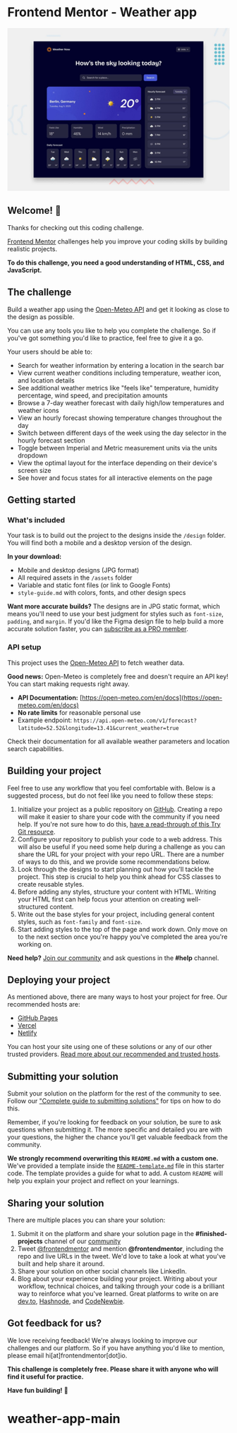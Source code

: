 # Frontend Mentor - Weather app

![Design preview for the Weather app coding challenge](./preview.jpg)

## Welcome! 👋

Thanks for checking out this coding challenge.

[Frontend Mentor](https://www.frontendmentor.io) challenges help you improve your coding skills by building realistic projects.

**To do this challenge, you need a good understanding of HTML, CSS, and JavaScript.**

## The challenge

Build a weather app using the [Open-Meteo API](https://open-meteo.com/) and get it looking as close to the design as possible.

You can use any tools you like to help you complete the challenge. So if you've got something you'd like to practice, feel free to give it a go.

Your users should be able to:

- Search for weather information by entering a location in the search bar
- View current weather conditions including temperature, weather icon, and location details
- See additional weather metrics like "feels like" temperature, humidity percentage, wind speed, and precipitation amounts
- Browse a 7-day weather forecast with daily high/low temperatures and weather icons
- View an hourly forecast showing temperature changes throughout the day
- Switch between different days of the week using the day selector in the hourly forecast section
- Toggle between Imperial and Metric measurement units via the units dropdown
- View the optimal layout for the interface depending on their device's screen size
- See hover and focus states for all interactive elements on the page

## Getting started

### What's included

Your task is to build out the project to the designs inside the `/design` folder. You will find both a mobile and a desktop version of the design.

**In your download:**
- Mobile and desktop designs (JPG format)
- All required assets in the `/assets` folder
- Variable and static font files (or link to Google Fonts)
- `style-guide.md` with colors, fonts, and other design specs

**Want more accurate builds?** The designs are in JPG static format, which means you'll need to use your best judgment for styles such as `font-size`, `padding`, and `margin`. If you'd like the Figma design file to help build a more accurate solution faster, you can [subscribe as a PRO member](https://www.frontendmentor.io/pro).

### API setup

This project uses the [Open-Meteo API](https://open-meteo.com/) to fetch weather data.

**Good news:** Open-Meteo is completely free and doesn't require an API key! You can start making requests right away.

- **API Documentation:** [https://open-meteo.com/en/docs](https://open-meteo.com/en/docs)
- **No rate limits** for reasonable personal use
- Example endpoint: `https://api.open-meteo.com/v1/forecast?latitude=52.52&longitude=13.41&current_weather=true`

Check their documentation for all available weather parameters and location search capabilities.

## Building your project

Feel free to use any workflow that you feel comfortable with. Below is a suggested process, but do not feel like you need to follow these steps:

1. Initialize your project as a public repository on [GitHub](https://github.com/). Creating a repo will make it easier to share your code with the community if you need help. If you're not sure how to do this, [have a read-through of this Try Git resource](https://try.github.io/).
2. Configure your repository to publish your code to a web address. This will also be useful if you need some help during a challenge as you can share the URL for your project with your repo URL. There are a number of ways to do this, and we provide some recommendations below.
3. Look through the designs to start planning out how you'll tackle the project. This step is crucial to help you think ahead for CSS classes to create reusable styles.
4. Before adding any styles, structure your content with HTML. Writing your HTML first can help focus your attention on creating well-structured content.
5. Write out the base styles for your project, including general content styles, such as `font-family` and `font-size`.
6. Start adding styles to the top of the page and work down. Only move on to the next section once you're happy you've completed the area you're working on.

**Need help?** [Join our community](https://www.frontendmentor.io/community) and ask questions in the **#help** channel.

## Deploying your project

As mentioned above, there are many ways to host your project for free. Our recommended hosts are:

- [GitHub Pages](https://pages.github.com/)
- [Vercel](https://vercel.com/)
- [Netlify](https://www.netlify.com/)

You can host your site using one of these solutions or any of our other trusted providers. [Read more about our recommended and trusted hosts](https://medium.com/frontend-mentor/frontend-mentor-trusted-hosting-providers-bf000dfebe).

## Submitting your solution

Submit your solution on the platform for the rest of the community to see. Follow our ["Complete guide to submitting solutions"](https://medium.com/frontend-mentor/a-complete-guide-to-submitting-solutions-on-frontend-mentor-ac6384162248) for tips on how to do this.

Remember, if you're looking for feedback on your solution, be sure to ask questions when submitting it. The more specific and detailed you are with your questions, the higher the chance you'll get valuable feedback from the community.

**We strongly recommend overwriting this `README.md` with a custom one.** We've provided a template inside the [`README-template.md`](./README-template.md) file in this starter code. The template provides a guide for what to add. A custom `README` will help you explain your project and reflect on your learnings.

## Sharing your solution

There are multiple places you can share your solution:

1. Submit it on the platform and share your solution page in the **#finished-projects** channel of our [community](https://www.frontendmentor.io/community)
2. Tweet [@frontendmentor](https://twitter.com/frontendmentor) and mention **@frontendmentor**, including the repo and live URLs in the tweet. We'd love to take a look at what you've built and help share it around.
3. Share your solution on other social channels like LinkedIn.
4. Blog about your experience building your project. Writing about your workflow, technical choices, and talking through your code is a brilliant way to reinforce what you've learned. Great platforms to write on are [dev.to](https://dev.to/), [Hashnode](https://hashnode.com/), and [CodeNewbie](https://community.codenewbie.org/).

## Got feedback for us?

We love receiving feedback! We're always looking to improve our challenges and our platform. So if you have anything you'd like to mention, please email hi[at]frontendmentor[dot]io.

**This challenge is completely free. Please share it with anyone who will find it useful for practice.**

**Have fun building!** 🚀
# weather-app-main
